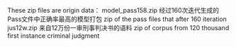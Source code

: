 These zip files are origin data：
model_pass158.zip  经过160次迭代生成的Pass文件中正确率最高的模型打包 zip of the pass files that after 160 iteration
jus12w.zip         来自12万份一审刑事判决书的语料 zip of corpus from 120 thousand first instance criminal judgment

